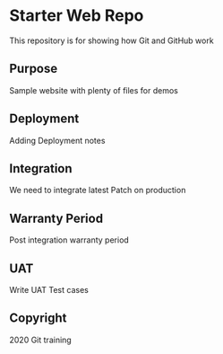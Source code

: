 # Starter Web Repo

This repository is for showing how Git and GitHub work

## Purpose

Sample website with plenty of files for demos

## Deployment
Adding Deployment notes

## Integration
We need to integrate latest Patch on production

## Warranty Period
Post integration warranty period

## UAT
Write UAT Test cases

## Copyright 

2020 Git training
